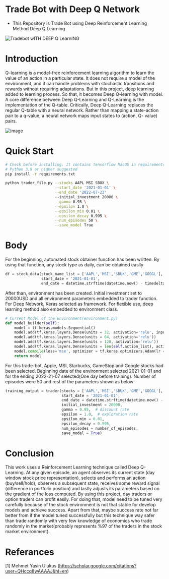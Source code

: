 # Trade Bot with Deep Q Network
 - This Repository is Trade Bot using Deep Reinforcement Learning Method Deep Q Learning
 
![Tradebot wITH DEEP Q LearnING](https://user-images.githubusercontent.com/67932543/180650176-7628e074-9e30-4b6f-a1d0-0b46c5a0d2c3.png)

# Introduction

Q-learning is a model-free reinforcement learning algorithm to learn the value of an action in a particular state. It does not require a model of the environment, and it can handle problems with stochastic transitions and rewards without requiring adaptations. But in this project, deep learning added to learning process. So that, it becomes Deep Q-learning with model. A core difference between Deep Q-Learning and Q-Learning is the implementation of the Q-table. Critically, Deep Q-Learning replaces the regular Q-table with a neural network. Rather than mapping a state-action pair to a q-value, a neural network maps input states to (action, Q- value) pairs.

![image](https://user-images.githubusercontent.com/67932543/180648947-bf93039e-ceb6-439e-ade6-8c55cce86709.png)

# Quick Start
```bash
# Check before installing. It contains Tensorflow MacOS in requirements.txt
# Python 3.9 or higher suggested
pip install -r requirements.txt
```
```bash
python trader_file.py --stocks AAPL MSI SBUX \
                      --start_date '2021-01-01' \
                      --end_date '2022-07-23'
                      --initial_investment 20000 \
                      --gamma 0.95 \
                      --epsilon 1.0 \
                      --epsilon_min 0.01 \
                      --epsilon_decay 0.995 \
                      --num_episodes 50 \
                      --save_model True
```

# Body
For the beginning, automated stock obtainer function has been written. By using that function, any stock type as daily, can be obtained easily

```python
df = stock_data(stock_name_list = ['AAPL','MSI','SBUX','GME','GOOGL'],
                start_date = '2021-01-01', 
                end_date = datetime.strftime(datetime.now() - timedelta(1), '%Y-%m-%d'))
```

After than, environment has been created. Initial investment set to 20000USD and all environment parameters embedded to trader function. For Deep Network, Keras selected as framework. For flexible use, deep learning method also embedded to environment class.

```python
# Current Model of the Environment(environment.py)
def model_builder(self):
    model = tf.keras.models.Sequential()
    model.add(tf.keras.layers.Dense(units = 32, activation='relu', input_dim = self.state_dim))
    model.add(tf.keras.layers.Dense(units = 64, activation='relu'))
    model.add(tf.keras.layers.Dense(units = 128, activation='relu'))
    model.add(tf.keras.layers.Dense(units = len(self.action_list), activation = 'linear'))
    model.compile(loss='mse', optimizer = tf.keras.optimizers.Adam(lr = 0.001))
    return model
```

For this trade-bot, Apple, MSI, Starbucks, GameStop and Google stocks had been selected. Beginning date of the environment selected 2021-01-01 and for the ending 2022-21-07 selected(One day before training). Number of episodes were 50 and rest of the parameters shown as below:
```python
training_output = trader(stocks = ['AAPL','MSI','SBUX','GME','GOOGL'],
                         start_date = '2021-01-01',
                         end_date = datetime.strftime(datetime.now() - timedelta(1), '%Y-%m-%d'),
                         initial_investment = 20000,
                         gamma = 0.95,  # discount rate
                         epsilon = 1.0,  # exploration rate
                         epsilon_min = 0.01,
                         epsilon_decay = 0.995,
                         num_episodes = number_of_episodes,
                         save_model = True)
```

# Conclusion
This work uses a Reinforcement Learning technique called Deep Q-Learning. At any given episode, an agent observes its current state (day window stock price representation), selects and performs an action (buy/sell/hold), observes a subsequent state, receives some reward signal (difference in portfolio position) and lastly adjusts its parameters based on the gradient of the loss computed. By using this project, day traders or option traders can profit easily. For doing that, model need to be tuned very carefully because of the stock environment is not that stable for develop models and achieve success. Apart from that, maybe success rate not far better from if the model tuned successfully but this technique way safer than trade randomly with very few knowledge of economics who trade randomly in the market(probably represents %97 of the traders in the stock market environment).

# Referances
[1] Mehmet Yasin Ulukus (https://scholar.google.com/citations?user=QHccq8wAAAAJ&hl=en)
